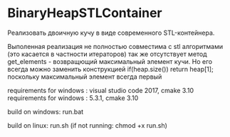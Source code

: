 # BinaryHeapSTLContainer
Реализовать двоичную кучу в виде современного STL-контейнера.


Выполенная реализация не полностью совместима с stl алгоритмами (это касается в частности итераторов)
так же отсутствует метод get_elements - возвращющий максимальный элемент кучи. Но его всегда можно заменить конструкцией 
if(heap.size())
  return heap[1];
поскольку максимальный элемент всегда первый

requirements for windows : 
  visual studio code 2017, cmake 3.10
requirements for windows : 
  5.3.1, cmake 3.10

build on windows: 
  run.bat
  
build on linux: 
  run.sh   (if not running:  chmod +x run.sh)

